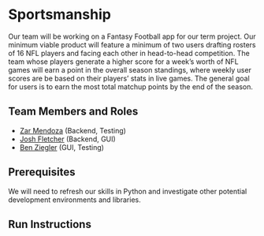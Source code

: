 # Sportsmanship

Our team will be working on a Fantasy Football app for our term project. Our minimum viable product will feature a minimum of two users drafting rosters of 16 NFL players and facing each other in head-to-head competition. The team whose players generate a higher score for a week’s worth of NFL games will earn a point in the overall season standings, where weekly user scores are be based on their players’ stats in live games. The general goal for users is to earn the most total matchup points by the end of the season. 

## Team Members and Roles

* [Zar Mendoza](https://github.com/emendoza8/CIS350-HW2-Mendoza) (Backend, Testing)
* [Josh Fletcher](https://github.com/Fletcher313/CIS350-HW2-FLETCHER) (Backend, GUI)
* [Ben Ziegler](https://github.com/benziegler/CIS350-HW2-Ziegler) (GUI, Testing)

## Prerequisites
We will need to refresh our skills in Python and investigate other potential development environments and libraries. 
## Run Instructions
